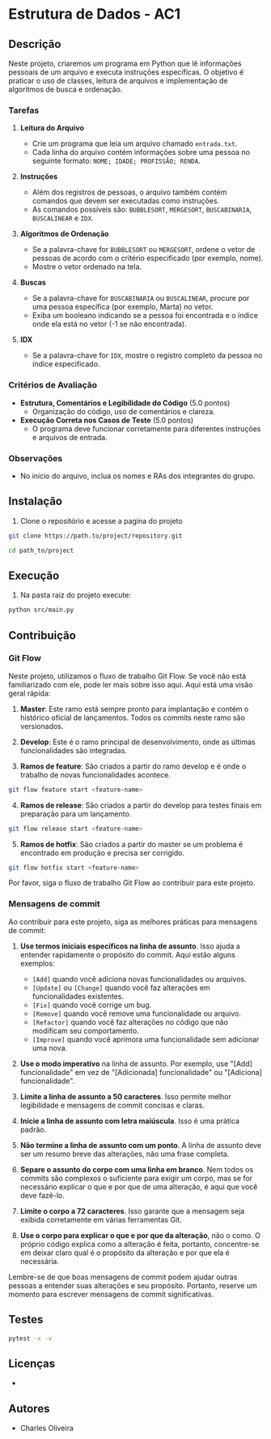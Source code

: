 # Estrutura de Dados - AC1

## Descrição

Neste projeto, criaremos um programa em Python que lê informações pessoais de um arquivo e executa instruções específicas. O objetivo é praticar o uso de classes, leitura de arquivos e implementação de algoritmos de busca e ordenação.

### Tarefas

1. **Leitura do Arquivo**
   - Crie um programa que leia um arquivo chamado `entrada.txt`.
   - Cada linha do arquivo contém informações sobre uma pessoa no seguinte formato: `NOME; IDADE; PROFISSÃO; RENDA`.

2. **Instruções**
   - Além dos registros de pessoas, o arquivo também contém comandos que devem ser executadas como instruções.
   - As comandos possíveis são: `BUBBLESORT`, `MERGESORT`, `BUSCABINARIA`, `BUSCALINEAR` e `IDX`.

3. **Algoritmos de Ordenação**
   - Se a palavra-chave for `BUBBLESORT` ou `MERGESORT`, ordene o vetor de pessoas de acordo com o critério especificado (por exemplo, nome).
   - Mostre o vetor ordenado na tela.

4. **Buscas**
   - Se a palavra-chave for `BUSCABINARIA` ou `BUSCALINEAR`, procure por uma pessoa específica (por exemplo, Marta) no vetor.
   - Exiba um booleano indicando se a pessoa foi encontrada e o índice onde ela está no vetor (-1 se não encontrada).

5. **IDX**
   - Se a palavra-chave for `IDX`, mostre o registro completo da pessoa no índice especificado.

### Critérios de Avaliação

- **Estrutura, Comentários e Legibilidade do Código** (5.0 pontos)
  - Organização do código, uso de comentários e clareza.
- **Execução Correta nos Casos de Teste** (5.0 pontos)
  - O programa deve funcionar corretamente para diferentes instruções e arquivos de entrada.

### Observações

- No início do arquivo, inclua os nomes e RAs dos integrantes do grupo.

## Instalação

1. Clone o repositório e acesse a pagina do projeto

```sh
git clone https://path.to/project/repository.git

cd path_to/project
```

## Execução

1. Na pasta raiz do projeto execute:

```sh
python src/main.py
```

## Contribuição

### Git Flow

Neste projeto, utilizamos o fluxo de trabalho Git Flow. Se você não está familiarizado com ele, pode ler mais sobre isso aqui. Aqui está uma visão geral rápida:

1. **Master**: Este ramo está sempre pronto para implantação e contém o histórico oficial de lançamentos. Todos os commits neste ramo são versionados.

2. **Develop**: Este é o ramo principal de desenvolvimento, onde as últimas funcionalidades são integradas.

3. **Ramos de feature**: São criados a partir do ramo develop e é onde o trabalho de novas funcionalidades acontece.

```sh
git flow feature start <feature-name>
```

4. **Ramos de release**: São criados a partir do develop para testes finais em preparação para um lançamento.

```sh
git flow release start <feature-name>
```

5. **Ramos de hotfix**: São criados a partir do master se um problema é encontrado em produção e precisa ser corrigido.

```sh
git flow hotfix start <feature-name>
```

Por favor, siga o fluxo de trabalho Git Flow ao contribuir para este projeto.

### Mensagens de commit

Ao contribuir para este projeto, siga as melhores práticas para mensagens de commit:

1. **Use termos iniciais específicos na linha de assunto**. Isso ajuda a entender rapidamente o propósito do commit. Aqui estão alguns exemplos:
   - `[Add]` quando você adiciona novas funcionalidades ou arquivos.
   - `[Update]` ou `[Change]` quando você faz alterações em funcionalidades existentes.
   - `[Fix]` quando você corrige um bug.
   - `[Remove]` quando você remove uma funcionalidade ou arquivo.
   - `[Refactor]` quando você faz alterações no código que não modificam seu comportamento.
   - `[Improve]` quando você aprimora uma funcionalidade sem adicionar uma nova.

2. **Use o modo imperativo** na linha de assunto. Por exemplo, use "[Add] funcionalidade" em vez de "[Adicionada] funcionalidade" ou "[Adiciona] funcionalidade".

3. **Limite a linha de assunto a 50 caracteres**. Isso permite melhor legibilidade e mensagens de commit concisas e claras.

4. **Inicie a linha de assunto com letra maiúscula**. Isso é uma prática padrão.

5. **Não termine a linha de assunto com um ponto**. A linha de assunto deve ser um resumo breve das alterações, não uma frase completa.

6. **Separe o assunto do corpo com uma linha em branco**. Nem todos os commits são complexos o suficiente para exigir um corpo, mas se for necessário explicar o que e por que de uma alteração, é aqui que você deve fazê-lo.

7. **Limite o corpo a 72 caracteres**. Isso garante que a mensagem seja exibida corretamente em várias ferramentas Git.

8. **Use o corpo para explicar o que e por que da alteração**, não o como. O próprio código explica como a alteração é feita, portanto, concentre-se em deixar claro qual é o propósito da alteração e por que ela é necessária.

Lembre-se de que boas mensagens de commit podem ajudar outras pessoas a entender suas alterações e seu propósito. Portanto, reserve um momento para escrever mensagens de commit significativas.

## Testes

```sh
pytest -x -v
```

## Licenças

-

## Autores

- Charles Oliveira
